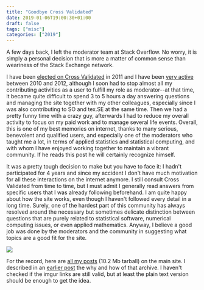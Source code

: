 ```yaml
---
title: "Goodbye Cross Validated"
date: 2019-01-06T19:00:30+01:00
draft: false
tags: ["misc"]
categories: ["2019"]
---
```


A few days back, I left the moderator team at Stack Overflow. No worry, it is simply a personal decision that is more a matter of common sense than weariness of the Stack Exchange network.

I have been [elected on Cross Validated](https://stats.stackexchange.com/users?tab=moderators) in 2011 and I have been [very active](https://stats.stackexchange.com/users/930/chl) between 2010 and 2012, although I soon had to stop almost all my contributing activities as a user to fulfill my role as moderator--at that time, it became quite difficult to spend 3 to 5 hours a day answering questions and managing the site together with my other colleagues, especially since I was also contributing to SO and tex.SE at the same time. Then we had a pretty funny time with a crazy guy, afterwards I had to reduce my overall activity to focus on my paid work and to manage several life events. Overall, this is one of my best memories on internet, thanks to many serious, benevolent and qualified users, and especially one of the moderators who taught me a lot, in terms of applied statistics and statistical computing, and with whom I have enjoyed working together to maintain a vibrant community. If he reads this post he will certainly recognize himself.

It was a pretty tough decision to make but you have to face it: I hadn't participated for 4 years and since my accident I don't have much motivation for all these interactions on the internet anymore. I still consult Cross Validated from time to time, but I must admit I generally read answers from specific users that I was already following beforehand. I am quite happy about how the site works, even though I haven't followed every detail in a long time. Surely, one of the hardest part of this community has always resolved around the necessary but sometimes delicate distinction between questions that are purely related to statistical software, numerical computing issues, or even applied mathematics. Anyway, I believe a good job was done by the moderators and the community in suggesting what topics are a good fit for the site.

![](/img/2019-01-06-20-03-36.png)

For the record, here are [all my posts](/pub/stackexchange_2010-2012.tar.gz) (10.2 Mb tarball) on the main site. I described in an [earlier post](/post/archiving-stackexchange/) the why and how of that archive. I haven't checked if the imgur links are still valid, but at least the plain text version should be enough to get the idea.
